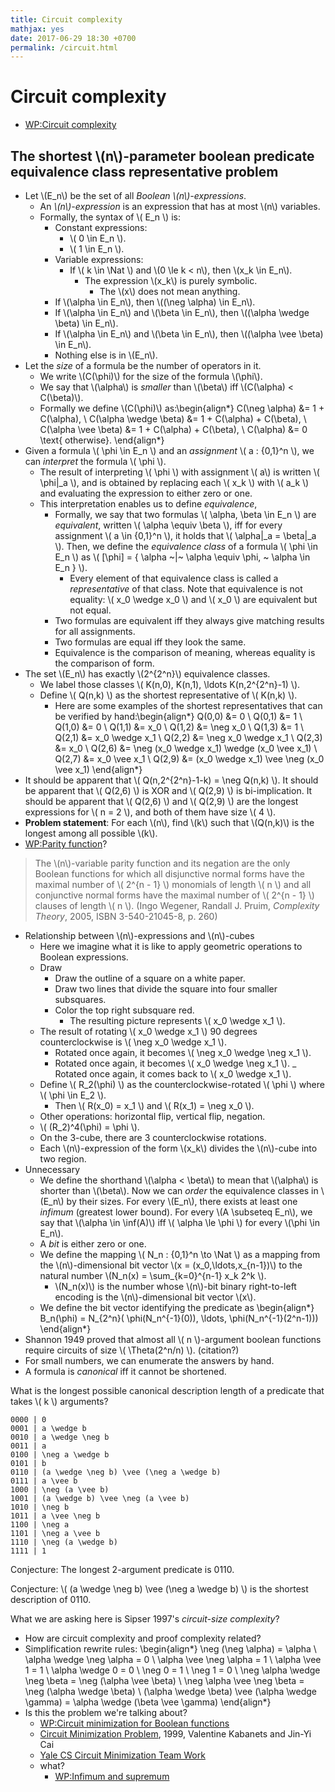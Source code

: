 ```yaml
---
title: Circuit complexity
mathjax: yes
date: 2017-06-29 18:30 +0700
permalink: /circuit.html
---
```


# Circuit complexity

- [WP:Circuit complexity](https://en.wikipedia.org/wiki/Circuit_complexity)

## The shortest \\(n\\)-parameter boolean predicate equivalence class representative problem

- Let \\(E_n\\) be the set of all *Boolean \\(n\\)-expressions*.
    - An *\\(n\\)-expression* is an expression that has at most \\(n\\) variables.
    - Formally, the syntax of \\( E_n \\) is:
        - Constant expressions:
            - \\( 0 \in E_n \\).
            - \\( 1 \in E_n \\).
        - Variable expressions:
            - If \\( k \in \Nat \\) and \\(0 \le k < n\\), then \\(x_k \in E_n\\).
                - The expression \\(x_k\\) is purely symbolic.
                    - The \\(x\\) does not mean anything.
        - If \\(\alpha \in E_n\\), then \\((\neg \alpha) \in E_n\\).
        - If \\(\alpha \in E_n\\) and \\(\beta \in E_n\\), then \\((\alpha \wedge \beta) \in E_n\\).
        - If \\(\alpha \in E_n\\) and \\(\beta \in E_n\\), then \\((\alpha \vee \beta) \in E_n\\).
        - Nothing else is in \\(E_n\\).
- Let the *size* of a formula be the number of operators in it.
    - We write \\(C(\phi)\\) for the size of the formula \\(\phi\\).
    - We say that \\(\alpha\\) is *smaller* than \\(\beta\\) iff \\(C(\alpha) < C(\beta)\\).
    - Formally we define \\(C(\phi)\\) as:<span>\begin{align*}
C(\neg \alpha) &= 1 + C(\alpha),
\\
C(\alpha \wedge \beta) &= 1 + C(\alpha) + C(\beta),
\\
C(\alpha \vee \beta) &= 1 + C(\alpha) + C(\beta),
\\
C(\alpha) &= 0 \text{ otherwise}.
\end{align*}</span>
- Given a formula \\( \phi \in E_n \\) and an *assignment* \\( a : \{0,1\}^n \\),
we can *interpret* the formula \\( \phi \\).
    - The result of interpreting \\( \phi \\) with assignment \\( a\\) is written \\( \phi|_a \\),
    and is obtained by replacing each \\( x_k \\) with \\( a_k \\)
    and evaluating the expression to either zero or one.
    - This interpretation enables us to define *equivalence*,
        - Formally, we say that two formulas \\( \alpha, \beta \in E_n \\) are *equivalent*, written \\( \alpha \equiv \beta \\), iff
        for every assignment \\( a \in \{0,1\}^n \\), it holds that \\( \alpha|_a = \beta|_a \\).
        Then, we define the *equivalence class* of a formula \\( \phi \in E_n \\) as
        \\(
        [\phi] = \{ \alpha ~|~ \alpha \equiv \phi, ~ \alpha \in E_n \}
        \\).
            - Every element of that equivalence class is called a *representative* of that class.
            Note that equivalence is not equality: \\( x_0 \wedge x_0 \\) and \\( x_0 \\)
            are equivalent but not equal.
        - Two formulas are equivalent iff they always give matching results for all assignments.
        - Two formulas are equal iff they look the same.
        - Equivalence is the comparison of meaning,
        whereas equality is the comparison of form.
- The set \\(E_n\\) has exactly \\(2^{2^n}\\) equivalence classes.
    - We label those classes \\( K(n,0), K(n,1), \ldots K(n,2^{2^n}-1) \\).
    - Define \\( Q(n,k) \\) as the shortest representative of \\( K(n,k) \\).
        - Here are some examples of the shortest representatives
        that can be verified by hand:<span>\begin{align*}
Q(0,0) &= 0
\\ Q(0,1) &= 1
\\ Q(1,0) &= 0
\\ Q(1,1) &= x_0
\\ Q(1,2) &= \neg x_0
\\ Q(1,3) &= 1
\\ Q(2,1) &= x_0 \wedge x_1
\\ Q(2,2) &= \neg x_0 \wedge x_1
\\ Q(2,3) &= x_0
\\ Q(2,6) &= \neg (x_0 \wedge x_1) \wedge (x_0 \vee x_1)
\\ Q(2,7) &= x_0 \vee x_1
\\ Q(2,9) &= (x_0 \wedge x_1) \vee \neg (x_0 \vee x_1)
\end{align*}</span>
- It should be apparent that \\( Q(n,2^{2^n}-1-k) = \neg Q(n,k) \\).
It should be apparent that \\( Q(2,6) \\) is XOR and \\( Q(2,9) \\) is bi-implication.
It should be apparent that \\( Q(2,6) \\) and \\( Q(2,9) \\) are the longest expressions for \\( n = 2 \\),
and both of them have size \\( 4 \\).
- **Problem statement**:
For each \\(n\\),
find \\(k\\)
such that \\(Q(n,k)\\) is the longest among all possible \\(k\\).
- [WP:Parity function](https://en.wikipedia.org/wiki/Parity_function)?
> The \\(n\\)-variable parity function and its negation are the only Boolean functions for which
all disjunctive normal forms have the maximal number of \\( 2^{n - 1} \\) monomials of length \\( n \\)
and all conjunctive normal forms have the maximal number of \\( 2^{n - 1} \\) clauses of length \\( n \\).
(Ingo Wegener, Randall J. Pruim, *Complexity Theory*, 2005, ISBN 3-540-21045-8, p. 260)
- Relationship between \\(n\\)-expressions and \\(n\\)-cubes
    - Here we imagine what it is like to apply geometric operations to Boolean expressions.
    - Draw
        - Draw the outline of a square on a white paper.
        - Draw two lines that divide the square into four smaller subsquares.
        - Color the top right subsquare red.
            - The resulting picture represents \\( x_0 \wedge x_1 \\).
    - The result of rotating \\( x_0 \wedge x_1 \\) 90 degrees counterclockwise is \\( \neg x_0 \wedge x_1 \\).
        - Rotated once again, it becomes \\( \neg x_0 \wedge \neg x_1 \\).
        - Rotated once again, it becomes \\( x_0 \wedge \neg x_1 \\).
        _ Rotated once again, it comes back to \\( x_0 \wedge x_1 \\).
    - Define \\( R_2(\phi) \\) as the counterclockwise-rotated \\( \phi \\) where \\( \phi \in E_2 \\).
        - Then \\( R(x_0) = x_1 \\) and \\( R(x_1) = \neg x_0 \\).
    - Other operations:
    horizontal flip,
    vertical flip,
    negation.
    - \\( (R_2)^4(\phi) = \phi \\).
    - On the 3-cube, there are 3 counterclockwise rotations.
    - Each \\(n\\)-expression of the form \\(x_k\\) divides the \\(n\\)-cube into two region.
- Unnecessary
    - We define the shorthand \\(\alpha < \beta\\) to mean that \\(\alpha\\) is shorter than \\(\beta\\).
    Now we can *order* the equivalence classes in \\(E_n\\) by their sizes.
    For every \\(E_n\\), there exists at least one *infimum* (greatest lower bound).
    For every \\(A \subseteq E_n\\),
    we say that \\(\alpha \in \inf(A)\\) iff \\( \alpha \le \phi \\) for every \\(\phi \in E_n\\).
    - A *bit* is either zero or one.
    - We define the mapping \\( N_n : \{0,1\}^n \to \Nat \\)
    as a mapping from the \\(n\\)-dimensional bit vector \\(x = (x_0,\ldots,x_{n-1})\\)
    to the natural number \\(N_n(x) = \sum_{k=0}^{n-1} x_k 2^k \\).
        - \\(N_n(x)\\) is the number whose
        \\(n\\)-bit binary right-to-left encoding is the \\(n\\)-dimensional bit vector \\(x\\).
    - We define the bit vector identifying the predicate as
    <span>\begin{align*}
    B_n(\phi) = N_{2^n}( \phi(N_n^{-1}(0)), \ldots, \phi(N_n^{-1}(2^n-1)))
    \end{align*}</span>
- Shannon 1949 proved that almost all \\( n \\)-argument boolean functions
require circuits of size \\( \Theta(2^n/n) \\). (citation?)
- For small numbers, we can enumerate the answers by hand.
- A formula is *canonical* iff it cannot be shortened.

What is the longest possible canonical description length of a predicate that takes \\( k \\) arguments?

```
0000 | 0
0001 | a \wedge b
0010 | a \wedge \neg b
0011 | a
0100 | \neg a \wedge b
0101 | b
0110 | (a \wedge \neg b) \vee (\neg a \wedge b)
0111 | a \vee b
1000 | \neg (a \vee b)
1001 | (a \wedge b) \vee \neg (a \vee b)
1010 | \neg b
1011 | a \vee \neg b
1100 | \neg a
1101 | \neg a \vee b
1110 | \neg (a \wedge b)
1111 | 1
```

Conjecture: The longest 2-argument predicate is 0110.

Conjecture: \\( (a \wedge \neg b) \vee (\neg a \wedge b) \\) is the shortest description of 0110.

What we are asking here is Sipser 1997's *circuit-size complexity*?

- How are circuit complexity and proof complexity related?
- Simplification rewrite rules:
<span>\begin{align*}
\neg (\neg \alpha) = \alpha
\\
\alpha \wedge \neg \alpha = 0
\\
\alpha \vee \neg \alpha = 1
\\
\alpha \vee 1 = 1
\\
\alpha \wedge 0 = 0
\\
\neg 0 = 1
\\
\neg 1 = 0
\\
\neg \alpha \wedge \neg \beta = \neg (\alpha \vee \beta)
\\
\neg \alpha \vee \neg \beta = \neg (\alpha \wedge \beta)
\\
(\alpha \wedge \beta) \vee (\alpha \wedge \gamma) = \alpha \wedge (\beta \vee \gamma)
\end{align*}</span>
- Is this the problem we're talking about?
    - [WP:Circuit minimization for Boolean functions](https://en.wikipedia.org/wiki/Circuit_minimization_for_Boolean_functions)
    - [Circuit Minimization Problem](http://www.cs.sfu.ca/~kabanets/papers/mincircuit.pdf), 1999, Valentine Kabanets and Jin-Yi Cai
    - [Yale CS Circuit Minimization Team Work](http://www.cs.yale.edu/homes/peralta/CircuitStuff/CMT.html)
    - what?
        - [WP:Infimum and supremum](https://en.wikipedia.org/wiki/Infimum_and_supremum#Formal_definition)
